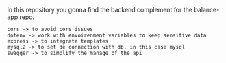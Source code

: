    In this repository you gonna find the backend complement for the balance-app repo.
   
    cors -> to avoid cors issues
    dotenv -> work with envoirenment variables to keep sensitive data
    express -> to integrate templates
    mysql2 -> to set de connection with db, in this case mysql
    swagger -> to simplify the manage of the api
   
   
